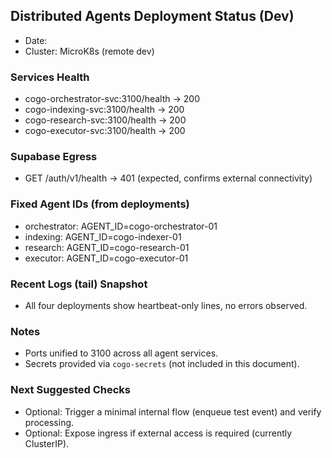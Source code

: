 ## Distributed Agents Deployment Status (Dev)

- Date: <fill when running>
- Cluster: MicroK8s (remote dev)

### Services Health
- cogo-orchestrator-svc:3100/health → 200
- cogo-indexing-svc:3100/health → 200
- cogo-research-svc:3100/health → 200
- cogo-executor-svc:3100/health → 200

### Supabase Egress
- GET /auth/v1/health → 401 (expected, confirms external connectivity)

### Fixed Agent IDs (from deployments)
- orchestrator: AGENT_ID=cogo-orchestrator-01
- indexing: AGENT_ID=cogo-indexer-01
- research: AGENT_ID=cogo-research-01
- executor: AGENT_ID=cogo-executor-01

### Recent Logs (tail) Snapshot
- All four deployments show heartbeat-only lines, no errors observed.

### Notes
- Ports unified to 3100 across all agent services.
- Secrets provided via `cogo-secrets` (not included in this document).

### Next Suggested Checks
- Optional: Trigger a minimal internal flow (enqueue test event) and verify processing.
- Optional: Expose ingress if external access is required (currently ClusterIP).


